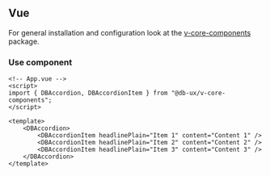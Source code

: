 ## Vue

For general installation and configuration look at the [v-core-components](https://www.npmjs.com/package/@db-ux/v-core-components) package.

### Use component

```vue App.vue
<!-- App.vue -->
<script>
import { DBAccordion, DBAccordionItem } from "@db-ux/v-core-components";
</script>

<template>
	<DBAccordion>
		<DBAccordionItem headlinePlain="Item 1" content="Content 1" />
		<DBAccordionItem headlinePlain="Item 2" content="Content 2" />
		<DBAccordionItem headlinePlain="Item 3" content="Content 3" />
	</DBAccordion>
</template>
```

